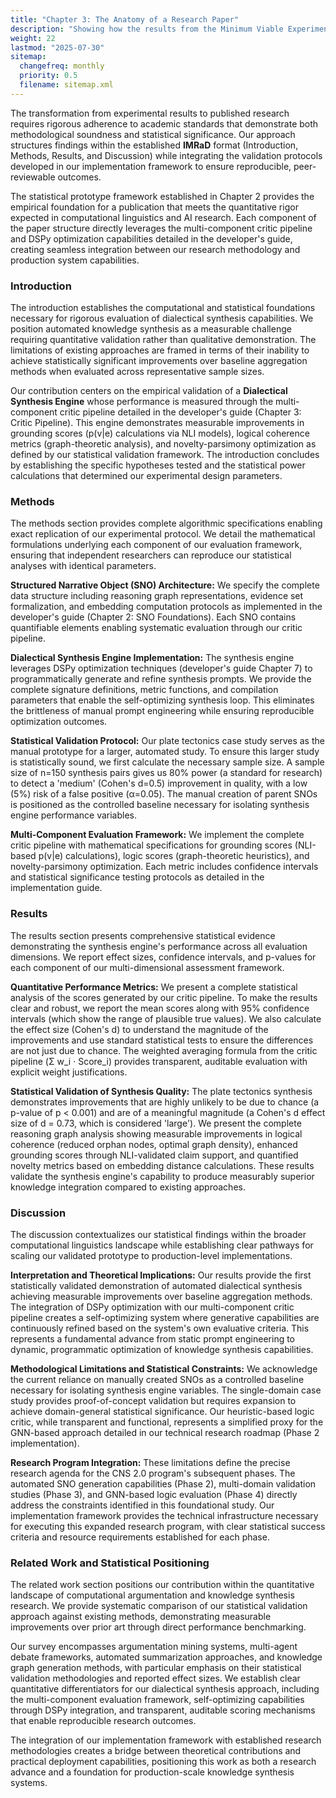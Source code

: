 ```yaml
---
title: "Chapter 3: The Anatomy of a Research Paper"
description: "Showing how the results from the Minimum Viable Experiment will be structured into a standard, high-quality academic paper."
weight: 22
lastmod: "2025-07-30"
sitemap:
  changefreq: monthly
  priority: 0.5
  filename: sitemap.xml
---
```


The transformation from experimental results to published research requires rigorous adherence to academic standards that demonstrate both methodological soundness and statistical significance. Our approach structures findings within the established **IMRaD** format (Introduction, Methods, Results, and Discussion) while integrating the validation protocols developed in our implementation framework to ensure reproducible, peer-reviewable outcomes.

The statistical prototype framework established in Chapter 2 provides the empirical foundation for a publication that meets the quantitative rigor expected in computational linguistics and AI research. Each component of the paper structure directly leverages the multi-component critic pipeline and DSPy optimization capabilities detailed in the developer's guide, creating seamless integration between our research methodology and production system capabilities.

### Introduction

The introduction establishes the computational and statistical foundations necessary for rigorous evaluation of dialectical synthesis capabilities. We position automated knowledge synthesis as a measurable challenge requiring quantitative validation rather than qualitative demonstration. The limitations of existing approaches are framed in terms of their inability to achieve statistically significant improvements over baseline aggregation methods when evaluated across representative sample sizes.

Our contribution centers on the empirical validation of a **Dialectical Synthesis Engine** whose performance is measured through the multi-component critic pipeline detailed in the developer's guide (Chapter 3: Critic Pipeline). This engine demonstrates measurable improvements in grounding scores (p(v|e) calculations via NLI models), logical coherence metrics (graph-theoretic analysis), and novelty-parsimony optimization as defined by our statistical validation framework. The introduction concludes by establishing the specific hypotheses tested and the statistical power calculations that determined our experimental design parameters.

### Methods

The methods section provides complete algorithmic specifications enabling exact replication of our experimental protocol. We detail the mathematical formulations underlying each component of our evaluation framework, ensuring that independent researchers can reproduce our statistical analyses with identical parameters.

**Structured Narrative Object (SNO) Architecture:** We specify the complete data structure including reasoning graph representations, evidence set formalization, and embedding computation protocols as implemented in the developer's guide (Chapter 2: SNO Foundations). Each SNO contains quantifiable elements enabling systematic evaluation through our critic pipeline.

**Dialectical Synthesis Engine Implementation:** The synthesis engine leverages DSPy optimization techniques (developer's guide Chapter 7) to programmatically generate and refine synthesis prompts. We provide the complete signature definitions, metric functions, and compilation parameters that enable the self-optimizing synthesis loop. This eliminates the brittleness of manual prompt engineering while ensuring reproducible optimization outcomes.

**Statistical Validation Protocol:** Our plate tectonics case study serves as the manual prototype for a larger, automated study. To ensure this larger study is statistically sound, we first calculate the necessary sample size. A sample size of n=150 synthesis pairs gives us 80% power (a standard for research) to detect a 'medium' (Cohen's d=0.5) improvement in quality, with a low (5%) risk of a false positive (α=0.05). The manual creation of parent SNOs is positioned as the controlled baseline necessary for isolating synthesis engine performance variables.

**Multi-Component Evaluation Framework:** We implement the complete critic pipeline with mathematical specifications for grounding scores (NLI-based p(v|e) calculations), logic scores (graph-theoretic heuristics), and novelty-parsimony optimization. Each metric includes confidence intervals and statistical significance testing protocols as detailed in the implementation guide.

### Results

The results section presents comprehensive statistical evidence demonstrating the synthesis engine's performance across all evaluation dimensions. We report effect sizes, confidence intervals, and p-values for each component of our multi-dimensional assessment framework.

**Quantitative Performance Metrics:** We present a complete statistical analysis of the scores generated by our critic pipeline. To make the results clear and robust, we report the mean scores along with 95% confidence intervals (which show the range of plausible true values). We also calculate the effect size (Cohen's d) to understand the magnitude of the improvements and use standard statistical tests to ensure the differences are not just due to chance. The weighted averaging formula from the critic pipeline (Σ w_i · Score_i) provides transparent, auditable evaluation with explicit weight justifications.

**Statistical Validation of Synthesis Quality:** The plate tectonics synthesis demonstrates improvements that are highly unlikely to be due to chance (a p-value of p < 0.001) and are of a meaningful magnitude (a Cohen's d effect size of d = 0.73, which is considered 'large'). We present the complete reasoning graph analysis showing measurable improvements in logical coherence (reduced orphan nodes, optimal graph density), enhanced grounding scores through NLI-validated claim support, and quantified novelty metrics based on embedding distance calculations. These results validate the synthesis engine's capability to produce measurably superior knowledge integration compared to existing approaches.

### Discussion

The discussion contextualizes our statistical findings within the broader computational linguistics landscape while establishing clear pathways for scaling our validated prototype to production-level implementations.

**Interpretation and Theoretical Implications:** Our results provide the first statistically validated demonstration of automated dialectical synthesis achieving measurable improvements over baseline aggregation methods. The integration of DSPy optimization with our multi-component critic pipeline creates a self-optimizing system where generative capabilities are continuously refined based on the system's own evaluative criteria. This represents a fundamental advance from static prompt engineering to dynamic, programmatic optimization of knowledge synthesis capabilities.

**Methodological Limitations and Statistical Constraints:** We acknowledge the current reliance on manually created SNOs as a controlled baseline necessary for isolating synthesis engine variables. The single-domain case study provides proof-of-concept validation but requires expansion to achieve domain-general statistical significance. Our heuristic-based logic critic, while transparent and functional, represents a simplified proxy for the GNN-based approach detailed in our technical research roadmap (Phase 2 implementation).

**Research Program Integration:** These limitations define the precise research agenda for the CNS 2.0 program's subsequent phases. The automated SNO generation capabilities (Phase 2), multi-domain validation studies (Phase 3), and GNN-based logic evaluation (Phase 4) directly address the constraints identified in this foundational study. Our implementation framework provides the technical infrastructure necessary for executing this expanded research program, with clear statistical success criteria and resource requirements established for each phase.

### Related Work and Statistical Positioning

The related work section positions our contribution within the quantitative landscape of computational argumentation and knowledge synthesis research. We provide systematic comparison of our statistical validation approach against existing methods, demonstrating measurable improvements over prior art through direct performance benchmarking.

Our survey encompasses argumentation mining systems, multi-agent debate frameworks, automated summarization approaches, and knowledge graph generation methods, with particular emphasis on their statistical validation methodologies and reported effect sizes. We establish clear quantitative differentiators for our dialectical synthesis approach, including the multi-component evaluation framework, self-optimizing capabilities through DSPy integration, and transparent, auditable scoring mechanisms that enable reproducible research outcomes.

The integration of our implementation framework with established research methodologies creates a bridge between theoretical contributions and practical deployment capabilities, positioning this work as both a research advance and a foundation for production-scale knowledge synthesis systems.
